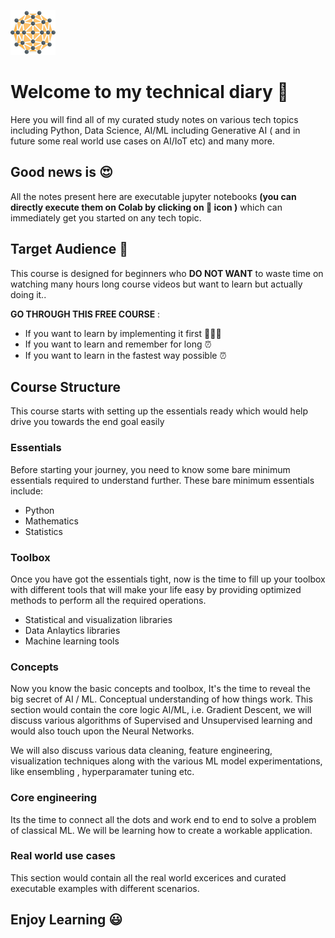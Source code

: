 ![mindmesh](logos/mesh-smallest.png) 
# Welcome to my technical diary 🤯

Here you will find all of my curated study notes on various tech topics including Python, Data Science, AI/ML including Generative AI ( and in future some real world use cases on AI/IoT etc) and many more.

## Good news is 😍

All the notes present here are executable jupyter notebooks **(you can directly execute them on Colab by clicking on 🚀 icon )** which can immediately get you started on any tech topic.

## Target Audience 🧐
This course is designed for beginners who **DO NOT WANT** to waste time on watching many hours long course videos but want to learn but actually doing it..

**GO THROUGH THIS FREE COURSE** :
- If you want to learn by implementing it first 👨🏻‍🔬
- If you want to learn and remember for long ⏰
- If you want to learn in the fastest way possible ⏰

## Course Structure
This course starts with setting up the essentials ready which would help drive you towards the end goal easily

### Essentials
Before starting your journey, you need to know some bare minimum essentials required to understand further. These bare minimum essentials include:
- Python 
- Mathematics
- Statistics

### Toolbox
Once you have got the essentials tight, now is the time to fill up your toolbox with different tools that will make your life easy by providing optimized methods to perform all the required operations.

- Statistical and visualization libraries
- Data Anlaytics libraries
- Machine learning tools

### Concepts
Now you know the basic concepts and toolbox, It's the time to reveal the big secret of AI / ML. Conceptual understanding of how things work. This section would contain the core logic AI/ML, i.e. Gradient Descent, we will discuss various algorithms of Supervised and Unsupervised learning and would also touch upon the Neural Networks. 

We will also discuss various data cleaning, feature engineering, visualization techniques along with the various ML model experimentations, like ensembling , hyperparamater tuning etc.

### Core engineering
Its the time to connect all the dots and work end to end to solve a problem of classical ML. We will be learning how to create a workable application. 

### Real world use cases
This section would contain all the real world excerices and curated executable examples with different scenarios.

## Enjoy Learning 😃